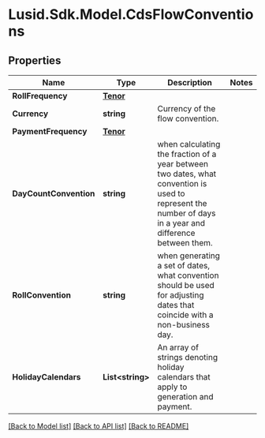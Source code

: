 
# Lusid.Sdk.Model.CdsFlowConventions

## Properties

Name | Type | Description | Notes
------------ | ------------- | ------------- | -------------
**RollFrequency** | [**Tenor**](Tenor.md) |  | 
**Currency** | **string** | Currency of the flow convention. | 
**PaymentFrequency** | [**Tenor**](Tenor.md) |  | 
**DayCountConvention** | **string** | when calculating the fraction of a year between two dates, what convention is used to represent the number of days in a year  and difference between them. | 
**RollConvention** | **string** | when generating a set of dates, what convention should be used for adjusting dates that coincide with a non-business day. | 
**HolidayCalendars** | **List&lt;string&gt;** | An array of strings denoting holiday calendars that apply to generation and payment. | 

[[Back to Model list]](../README.md#documentation-for-models)
[[Back to API list]](../README.md#documentation-for-api-endpoints)
[[Back to README]](../README.md)

